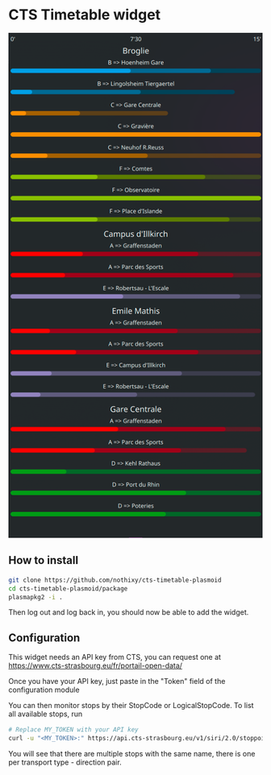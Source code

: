 # CTS Timetable widget

![Screenshot](./screenshot/screenshot.png)

## How to install

```bash
git clone https://github.com/nothixy/cts-timetable-plasmoid
cd cts-timetable-plasmoid/package
plasmapkg2 -i .
```

Then log out and log back in, you should now be able to add the widget.

## Configuration

This widget needs an API key from CTS, you can request one at https://www.cts-strasbourg.eu/fr/portail-open-data/

Once you have your API key, just paste in the "Token" field of the configuration module

You can then monitor stops by their StopCode or LogicalStopCode. To list all available stops, run
```bash
# Replace MY_TOKEN with your API key
curl -u "<MY_TOKEN>:" https://api.cts-strasbourg.eu/v1/siri/2.0/stoppoints-discovery
```
You will see that there are multiple stops with the same name, there is one per transport type - direction pair.
